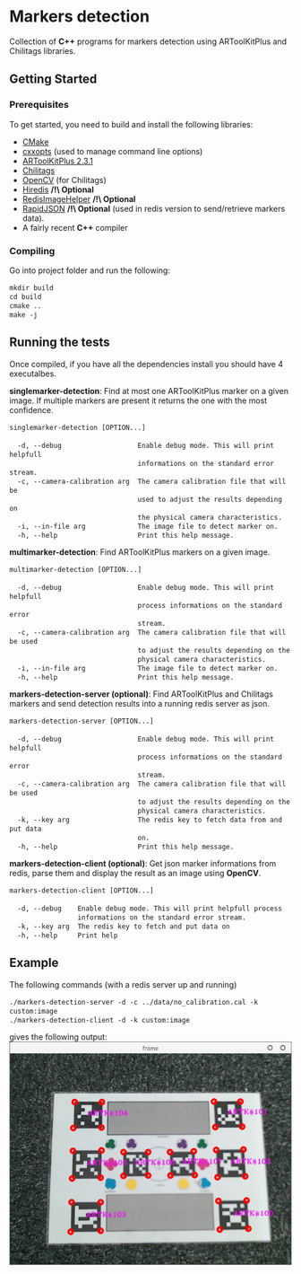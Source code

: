 # Markers detection

Collection of **C++** programs for markers detection using ARToolKitPlus and Chilitags libraries.

## Getting Started

### Prerequisites

To get started, you need to build and install the following libraries:

- [CMake](https://cmake.org/)
- [cxxopts](https://github.com/jarro2783/cxxopts) (used to manage command line options)
- [ARToolKitPlus 2.3.1](https://launchpad.net/artoolkitplus)
- [Chilitags](https://github.com/chili-epfl/chilitags)
- [OpenCV](https://opencv.org/) (for Chilitags)
- [Hiredis](https://github.com/redis/hiredis) **/!\ Optional**
- [RedisImageHelper](https://forge.pole-aquinetic.net/nectar-platform/redis-camera) **/!\ Optional**
- [RapidJSON](http://rapidjson.org/) **/!\ Optional** (used in redis version to send/retrieve markers data).
- A fairly recent **C++** compiler

### Compiling

Go into project folder and run the following:
```
mkdir build
cd build
cmake ..
make -j
```

## Running the tests
Once compiled, if you have all the dependencies install you should have 4 executalbes.

**singlemarker-detection**: Find at most one ARToolKitPlus marker on a given image. If multiple markers are present it returns the one with the most confidence.

```
singlemarker-detection [OPTION...]

  -d, --debug                   Enable debug mode. This will print helpfull
                                informations on the standard error stream.
  -c, --camera-calibration arg  The camera calibration file that will be
                                used to adjust the results depending on 
                                the physical camera characteristics.
  -i, --in-file arg             The image file to detect marker on.
  -h, --help                    Print this help message.
```

**multimarker-detection**: Find ARToolKitPlus markers on a given image.
```
multimarker-detection [OPTION...]

  -d, --debug                   Enable debug mode. This will print helpfull
                                process informations on the standard error
                                stream.
  -c, --camera-calibration arg  The camera calibration file that will be used
                                to adjust the results depending on the
                                physical camera characteristics.
  -i, --in-file arg             The image file to detect marker on.
  -h, --help                    Print this help message.
```

**markers-detection-server (optional)**: Find ARToolKitPlus and Chilitags markers and send detection results into a running redis server as json.
```
markers-detection-server [OPTION...]

  -d, --debug                   Enable debug mode. This will print helpfull
                                process informations on the standard error
                                stream.
  -c, --camera-calibration arg  The camera calibration file that will be used
                                to adjust the results depending on the
                                physical camera characteristics.
  -k, --key arg                 The redis key to fetch data from and put data
                                on.
  -h, --help                    Print this help message.
```

**markers-detection-client (optional)**: Get json marker informations from redis, parse them and display the result as an image using **OpenCV**.
```
markers-detection-client [OPTION...]

  -d, --debug    Enable debug mode. This will print helpfull process
                 informations on the standard error stream.
  -k, --key arg  The redis key to fetch and put data on
  -h, --help     Print help
```

## Example

The following commands (with a redis server up and running)
```
./markers-detection-server -d -c ../data/no_calibration.cal -k custom:image
./markers-detection-client -d -k custom:image
```
gives the following output:
![alt](data/res-example.png)
